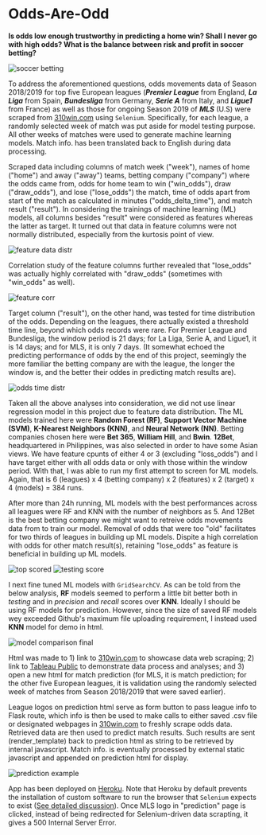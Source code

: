 # Odds-Are-Odd
<p><strong>Is odds low enough trustworthy in predicting a home win? Shall I never go with high odds? What is the balance between risk and profit in soccer betting?</strong><p>
<img src="/static/image/ipynb/soccer_betting.jpg" alt="soccer betting"> 

<p> To address the aforementioned questions, odds movements data of Season 2018/2019 for top five European leagues (<i><strong>Premier League</strong></i> from England, <i><strong>La Liga</strong></i> from Spain, <i><strong>Bundesliga</strong></i> from Germany, <i><strong>Serie A</strong></i> from Italy, and <i><strong>Ligue1</strong></i> from France) as well as those for ongoing Season 2019 of <i><strong>MLS</strong></i> (U.S) were scraped from <a href="http://info.310win.com/cn/League/2018-2019/36.html">310win.com</a> using <code>Selenium</code>. Specifically, for each league, a randomly selected week of match was put aside for model testing purpose. All other weeks of matches were used to generate machine learning models. Match info. has been translated back to English during data processing.<p>

<p> Scraped data including columns of match week ("week"), names of home ("home") and away ("away") teams, betting company ("company") where the odds came from, odds for home team to win ("win_odds"), draw ("draw_odds"), and lose ("lose_odds") the match, time of odds apart from start of the match as calculated in minutes ("odds_delta_time"), and match result ("result"). In considering the trainings of machine learning (ML) models, all columns besides "result" were considered as features whereas the latter as target. It turned out that data in feature columns were not normally distributed, especially from the kurtosis point of view.</p>
<img src="/static/image/ipynb/feature_data_distr.png" alt="feature data distr"> 
<p>Correlation study of the feature columns further revealed that "lose_odds" was actually highly correlated with "draw_odds" (sometimes with "win_odds" as well).<p>
<img src="/static/image/ipynb/feature_corr.png" alt="feature corr">
<p>Target column ("result"), on the other hand, was tested for time distribution of the odds. Depending on the leagues, there actually existed a threshold time line, beyond which odds records were rare. For Premier League and Bundesliga, the window period is 21 days; for La Liga, Serie A, and Ligue1, it is 14 days; and for MLS, it is only 7 days. (It somewhat echoed the predicting performance of odds by the end of this project, seemingly the more familiar the betting company are with the league, the longer the window is, and the better their oddes in predicting match results are).</p>
<img src="/static/image/ipynb/odds_time_distr.png" alt="odds time distr">
<p>Taken all the above analyses into consideration, we did not use linear regression model in this project due to feature data distribution. The ML models trained here were <strong>Random Forest (RF)</strong>, <strong>Support Vector Machine (SVM)</strong>, <strong>K-Nearest Neighbors (KNN)</strong>, and <strong>Neural Network (NN)</strong>. Betting companies chosen here were <strong>Bet 365</strong>, <strong>William Hill</strong>, and <strong>Bwin</strong>. <strong>12Bet</strong>, headquartered in Philippines, was also selected in order to have some Asian views. We have feature cpunts of either 4 or 3 (excluding "loss_odds") and I have target either with all odds data or only with those within the window period. With that, I was able to run my first attempt to screen for ML models. Again, that is 6 (leagues) x 4 (betting company) x 2 (features) x 2 (target) x 4 (models) = 384 runs.</p>

<p>After more than 24h running, ML models with the best performances across all leagues were RF and KNN with the number of neighbors as 5. And 12Bet is the best betting company we might want to retreive odds movements data from to train our model. Removal of odds that were too "old" facilitates for two thirds of leagues in building up ML models. Dispite a high correlation with odds for other match result(s), retaining "lose_odds" as feature is beneficial in building up ML models.<p>
<img src="/static/image/ipynb/top_scored.png" alt="top scored">
<img src="/static/image/ipynb/testing_score.png" alt="testing score">

<p>I next fine tuned ML models with <code>GridSearchCV</code>. As can be told from the below analysis, <strong>RF</strong> models seemed to perform a little bit better both in <i>testing</i> and in <i>precision</i> and <i>recall</i> scores over <strong>KNN</strong>. Ideally I should be using RF models for prediction. However, since the size of saved RF models wey exceeded Github's maximum file uploading requirement, I instead used <strong>KNN</strong> model for demo in html.</p>
<img src="/static/image/ipynb/model_comparison_final.png" alt="model comparison final">

<p>Html was made to 1) link to <a href="http://info.310win.com/cn/League/2018-2019/36.html">310win.com</a> to showcase data web scraping; 2) link to <a href="https://public.tableau.com/profile/lei8768#!/vizhome/odds_data_process/DBMSModels-Final">Tableau Public</a> to demonstrate data process and analyses; and 3) open a new html for match prediction (for MLS, it is match prediction; for the other five European leagues, it is validation using the randomly selected week of matches from Season 2018/2019 that were saved earlier).</p>

<p>League logos on prediction html serve as form button to pass league info to Flask route, which info is then be used to make calls to either saved .csv file or designated webpages in <a href="http://info.310win.com/cn/League/2018-2019/36.html">310win.com</a> to freshly scrape odds data. Retrieved data are then used to predict match results. Such results are sent (render_template) back to prediction html as string to be retrieved by internal javascript. Match info. is eventually processed by external static javascript and appended on prediction html for display.</p>
<img src="/static/image/ipynb/prediction_example.png" alt="prediction example">

<p>App has been deployed on <a href="https://oddsodd.herokuapp.com/">Heroku</a>. Note that Heroku by default prevents the installation of custom software to run the browser that <code>Selenium</code> expects to exist (<a href="https://stackoverflow.com/questions/15904035/running-selenium-browser-on-server-flask-python-heroku">See detailed discussion</a>). Once MLS logo in "prediction" page is clicked, instead of being redirected for Selenium-driven data scrapting, it gives a 500 Internal Server Error.<p>

